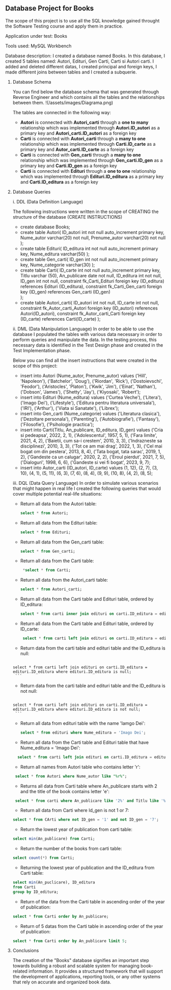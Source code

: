 ## Database Project for **Books**
 The scope of this project is to use all the SQL knowledge gained throught the Software Testing course and apply them in practice.

Application under test: Books

Tools used: MySQL Workbench

Database description: I created a database named Books. In this database, I created 5 tables named: Autori, Edituri, Gen Carti, Carti si Autori carti. I added and deleted different datas, I created principal and foreign keys, I made different joins between tables and I created a subquerie.

  1. Database Schema

     You can find below the database schema that was generated through Reverse Engineer and which contains all the tables and the relationships between them.
     !(/assets/images/Diagrama.png)

      The tables are connected in the following way:

     * **Autori** is connected with **Autori_carti** through a **one to many** relationship which was implemented through **Autori.ID_autori** as a primary key and 
      **Autori_carti.ID_autori** as a foreign key
     * **Carti** is connected with **Autori_carti** through a **many to one** relationship which was implemented through **Carti.ID_carte** as a primary key and 
      **Autor_carti.ID_carte** as a foreign key
     * **Carti** is connected with **Gen_carti** through a **many to one** relationship which was implemented through **Gen_carti.ID_gen** as a primary key and 
      **Carti.ID_gen** as a foreign key
     * **Carti** is connected with **Edituri** through a **one to one** relationship which was implemented through **Edituri.ID_editura** as a primary key and 
      **Carti.ID_editura** as a foreign key
    
       
   2. Database Queries
      
      i. DDL (Data Definition Language)
      
         The following instructions were written in the scope of CREATING the structure of the database (CREATE INSTRUCTIONS)
      
      * create database Books;
      * create table Autori(
       ID_autori int not null auto_increment primary key,
       Nume_autor varchar(20) not null,
       Prenume_autor varchar(20) not null
);
      * create table Edituri(
	  ID_editura int not null auto_increment primary key,
    Nume_editura varchar(50)
);
      * create table Gen_carti(
     ID_gen int not null auto_increment primary key,
     Nume_categorie varchar(30)
);
      * create table Carti(
      ID_carte int not null auto_increment primary key,
      Titlu varchar (50),
      An_publicare date not null,
      ID_editura int not null,
      ID_gen int not null,
      constraint fk_Carti_Edituri foreign key (ID_editura) references Edituri (ID_editura), constraint fk_Carti_Gen_carti foreign key (ID_gen) references Gen_carti (ID_gen)	
);
      * create table Autori_carti(
        ID_autori int not null,
        ID_carte int not null,
        constraint fk_Autor_carti_Autori foreign key (ID_autori) references Autori(ID_autori), constraint fk_Autor_carti_Carti foreign key (ID_carte) references Carti(ID_carte)
);
         
      ii. DML (Data Manipulation Language)
       In order to be able to use the database I populated the tables with various data necessary in order to perform queries and manipulate the data. In the testing process, this necessary data is identified in 
the Test Design phase and created in the Test Implementation phase.

       Below you can find all the insert instructions that were created in the scope of this project:
       * insert into Autori (Nume_autor, Prenume_autor)
values 
   ('Hill', 'Napoleon'),
   ('Batchelor', 'Doug'),
   ('Riordan', 'Rick'),
   ('Dostoievschi', 'Feodor'),
   ('Aristocles', 'Platon'),
   ('Kwik', 'Jim'),
   ('Einat', 'Nathan'),
   ('Dobson', 'James'),
   ('Shetty', 'Jay'),
   ('Kiyosaki', 'Robert');
       * insert into Edituri (Nume_editura)
values
    ('Curtea Veche'),
    ('Litera'),
    ('Imago Dei'),
    ('Lifestyle'),
    ('Editura pentru literatura universala'),
    ('IRI'),
    ('Arthur'),
    ('Viata si Sanatate'),
    ('Librex');
      * insert into Gen_carti (Nume_categorie)
values 
	('Literatura clasica'),
	('Dezoltare personala'),
	('Parenting'),
	('Autobiografie'),
	('Fantasy'),
  ('Filosofie'),
  ('Psihologie practica');
       * insert into Carti(Titlu, An_publicare, ID_editura, ID_gen)
values
    ('Cria si pedeapsa', 2022, 2, 1),
    ('Adolescentul', 1957, 5, 1),
    ('Fara limite', 2021, 4, 2),
    ('Baietii, cum sa-i crestem', 2010, 3, 3),
    ('Indrazneste sa disciplinezi', 2010, 3, 3),
    ('Tot ce am mai drag', 2022, 1, 3),
    ('Cel mai bogat om din pestera', 2013, 8, 4),
    ('Tata bogat, tata sarac', 2019, 1, 2),
    ('Gandeste ca un calugar', 2020, 2, 2),
    ('Eroul pierdut', 2021, 7, 5),
    ('Dialoguri', 1998, 6, 6),
    ('Gandeste si vei fi bogat', 2023, 9, 7);
        * insert into Autor_carti (ID_autori, ID_carte)
values 
     (1, 12),
     (2, 7),
     (3, 10),
     (4, 1),
     (5, 11),
     (6, 3),
     (7, 6),
     (8, 4),
     (9, 9),
     (10, 8),
     (4, 2),
     (8, 5);


	  iii. DQL (Data Query Language)
               In order to simulate various scenarios that might happen in real life I created the following queries that would cover multiple potential real-life situations:
         * Return all data from the Autori table:
           
           ```sql
           select * from Autori;
           ```
         * Return all data from the Edituri table:
           ```sql
           select * from Edituri;
           ```
         * Return all data from the Gen_carti table:
           ```sql
           select * from Gen_carti;
           ```
         * Return all data from the Carti table:
           ```sql
            *select * from Carti;
           ```
         * Return all data from the Autori_carti table:
           ```sql
           select * from Autori_carti;
           ```
         * Return all data from the Carti table and Edituri table, ordered by ID_editura:
           ```sql
           select * from carti inner join edituri on carti.ID_editura = edituri.ID_editura;
           ```
         * Return all data from the Carti table and Edituri table, ordered by ID_carte:
            ```sql
             select * from carti left join edituri on carti.ID_editura = edituri.ID_editura;
            ```
         * Return data from the carti table and edituri table and the ID_editura is null:
           ```sql
          select * from carti left join edituri on carti.ID_editura = edituri.ID_editura where edituri.ID_editura is null;
           ```
         * Return data from the carti table and edituri table and the ID_editura is not null:
           ```sql
          select * from carti left join edituri on carti.ID_editura = edituri.ID_editura where edituri.ID_editura is not null;
           ```
         * Return all data from edituri table with the name 'Iamgo Dei':
           ```sql
           select * from edituri where Nume_editura = 'Imago Dei';
           ```
         * Return all data from the Carti table and Edituri table that have Nume_editura = 'Imago Dei':
        ```sql
          select * from carti left join edituri on carti.ID_editura = edituri.ID_editura where Nume_editura = 'Imago Dei';
        ```
         * Return all names from Autori table who contains letter 'r':
         ```sql
          select * from Autori where Nume_autor like "%r%";
         ```
         * Returns all data from Carti table where An_publicare starts with 2 and the title of the book contains letter 'e':  
         ```sql
          select * from carti where An_publicare like '2%' and Titlu like '%e%';
         ```
         * Return all data from Carti where Id_gen is not 1 or 7:
         ```sql
         select * from CArti where not ID_gen = '1' and not ID_gen = '7';
         ```
         * Return the lowest year of publication from carti table:
         ```sql
         select min(An_publicare) from Carti;
         ```
         * Return the number of the books from carti table:
         ```sql
         select count(*) from Carti;
         ```
         * Returning the lowest year of publication and the ID_editura from Carti table:
         ```sql
         select min(An_puclicare), ID_editura
         from Carti 
         group by ID_editura;
         ```
         * Return of the data from the Carti table in ascending order of the year of publication:
         ```sql
         select * from Carti order by An_publicare;
         ```
         * Return of 5 datas from the Carti table in ascending order of the year of publication:
        ```sql
       select * from Carti order by An_publicare limit 5;
        ```
        
           
  4. Conclusions
     
     The creation of the "Books" database signifies an important step towards building a robust and scalable system for managing book-related information. It provides a structured framework that will support the development of applications, reporting tools, or any other systems that rely on accurate and organized book data.

